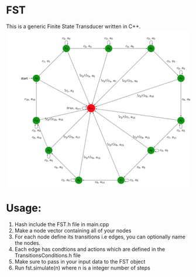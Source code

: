 # FST
This is a generic Finite State Transducer written in C++.
![GitHub Logo](FST_image.png)
# Usage:
1) Hash include the FST.h file in main.cpp
2) Make a node vector containing all of your nodes
3) For each node define its transitions i.e edges, you can optionally name the nodes.
4) Each edge has condtions and actions which are defined in the TransitionsConditions.h file
5) Make sure to pass in your input data to the FST object 
6) Run fst.simulate(n) where n is a integer number of steps

